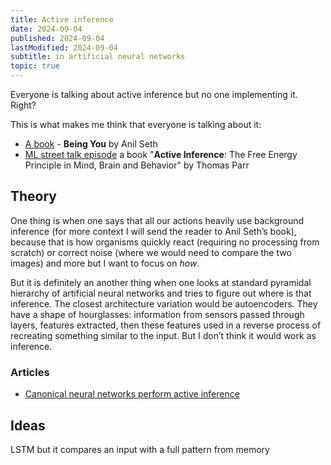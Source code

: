 ```yaml
---
title: Active inference
date: 2024-09-04
published: 2024-09-04
lastModified: 2024-09-04
subtitle: in artificial neural networks
topic: true
---
```

Everyone is talking about active inference but no one implementing it. Right?

This is what makes me think that everyone is talking about it:

- [A book](https://putanumonit.com/2023/08/19/seth-explains-consciousness/ "https://putanumonit.com/2023/08/19/seth-explains-consciousness/")  - **Being You** by Anil Seth
- [ML street talk episode](https://m.youtube.com/watch?v=bk_xCikDUDQ) a book "**Active Inference**: The Free Energy Principle in Mind, Brain and Behavior" by Thomas Parr

## Theory

One thing is when one says that all our actions heavily use background inference (for more context I will send the reader to Anil Seth’s book), because that is how organisms quickly react (requiring no processing from scratch) or correct noise (where we would need to compare the two images) and more but I want to focus on _how_.

But it is definitely an another thing when one looks at standard pyramidal hierarchy of artificial neural networks and tries to figure out where is that inference. The closest architecture variation would be autoencoders. They have a shape of hourglasses: information from sensors passed through layers, features extracted, then these features used in a reverse process of recreating something similar to the input. But I don’t think it would work as inference.

### Articles

- [Canonical neural networks perform active inference](https://www.nature.com/articles/s42003-021-02994-2#Equ6)

## Ideas

LSTM but it compares an input with a full pattern from memory